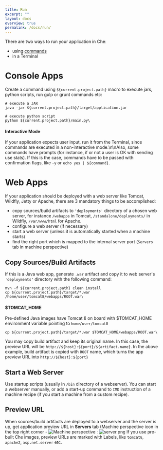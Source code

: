 ```yaml
---
title: Run
excerpt: ""
layout: docs
overview: true
permalink: /docs/run/
---
```

There are two ways to run your application in Che:

* using [commands](/docs/commands)
* in a Terminal
# Console Apps  
Create a command using `${current.project.path}` macro to execute jars, python scripts, run gulp or grunt commands etc:
```shell  
# execute a JAR
java -jar ${current.project.path}/target/application.jar

# execute python script
python ${current.project.path}/main.py\
```

#### Interactive Mode
If your application expects user input, run it from the Terminal, since commands are executed in a non-interactive mode.\n\nAlso, some commands have prompts (for instance, if or not a user is OK with sending use stats). If this is the case, commands have to be passed with confirmation flags, like `-y` or `echo yes | ${command}`.  


# Web Apps  
If your application should be deployed with a web server like Tomcat, Wildfly, Jetty or Apache, there are 3 mandatory things to be accomplished:

* copy sources/build artifacts to `'deployments'` directory of a chosen web server, for instance `/webapps` in Tomcat, `/standalone/deployments/` in Wildfly, `/var/www/html` for Apache.
* configure a web server (if necessary)
* start a web server (unless it is automatically started when a machine starts)
* find the right port which is mapped to the internal server port (`Servers` tab in machine perspective)

## Copy Sources/Build Artifacts

If this is a Java web app, generate `.war` artifact and copy it to web server's `'deployments'` directory with the following command:
```shell  
mvn -f ${current.project.path} clean install
cp ${current.project.path}/target/*.war /home/user/tomcat8/webapps/ROOT.war\
```

#### $TOMCAT_HOME
Pre-defined Java images have Tomcat 8 on board with $TOMCAT_HOME environment variable pointing to `home/user/tomcat8`  


```shell  
cp ${current.project.path}/target/*.war $TOMCAT_HOME/webapps/ROOT.war\
```
You may copy build artifact and keep its original name. In this case, the preview URL will be `http://${host}:${port}/${artifact.name}`. In the above example, build artifact is copied with `ROOT` name, which turns the app preview URL into `http://${host}:${port}`

## Start a Web Server

Use startup scripts (usually in `/bin` directory of a webserver). You can start a webserver manually, or add a start-up command to `CMD` instruction of a machine recipe (if you start a machine from a custom recipe).

## Preview URL

When sources/build artifacts are deployed to a webserver and the server is up, get application preview URL in **Servers** tab (Machine perspective icon in the top right corner - ![Machine perspective](https://files.readme.io/5gHpdHAMSNig96lwduwf_machine-perspective.png) :
![server.png](images/server.png)
If you use pre-built Che images, preview URLs are marked with Labels, like `tomcat8`, `apache2`, `asp.net.server` etc.

